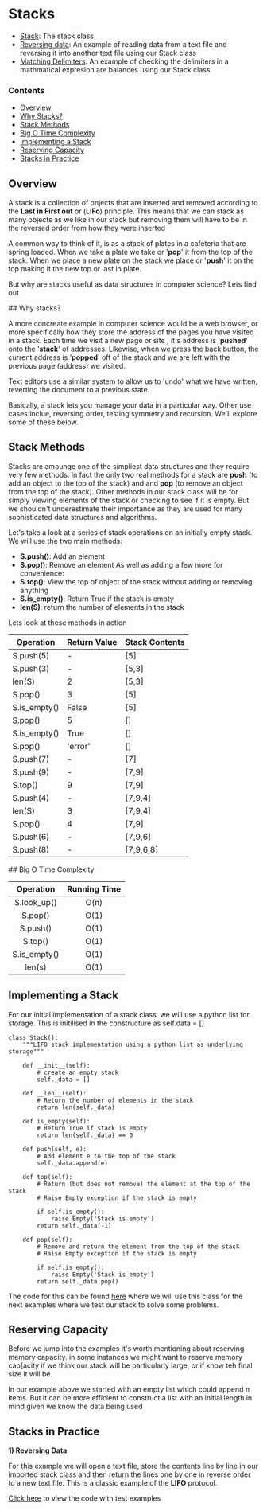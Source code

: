 # Stacks

  * [Stack](https://github.com/369geofreeman/machine-learning-algorithms-and-data-structures/blob/main/Data-Structures/Stacks/code-examples/Stack.py): The stack class
  * [Reversing data](): An example of reading data from a text file and reversing it into another text file using our Stack class
  * [Matching Delimiters](): An example of checking the delimiters in a mathmatical expresion are balances using our Stack class


### Contents

* [Overview](#Overview)
* [Why Stacks?](#why-stacks)
* [Stack Methods](#stack-methods)
* [Big O Time Complexity](#big-o-time-complexity)
* [Implementing a Stack](#implementing-a-stack)
* [Reserving Capacity](#reserving-capacity)
* [Stacks in Practice](#stacks-in-practice)


## Overview

A stack is a collection of onjects that are inserted and removed according to the **Last in First out** or (**LiFo**) principle.
This means that we can stack as many objects as we like in our stack but removing them will have to be in the reversed order from how they were inserted

A common way to think of it, is as a stack of plates in a cafeteria that are spring loaded. When we take a plate we take or '**pop**' it from the top of the stack. When we place a new plate on the stack we place or '**push**' it on the top making it the new top or last in plate.

But why are stacks useful as data structures in computer science? Lets find out



## Why stacks?

A more concreate example in computer science would be a web browser, or more specifically how they store the address of the pages you have visited in a stack. Each time we visit a new page or site , it's address is '**pushed**' onto the '**stack**' of addresses.
Likewise, when we press the back button, the current address is '**popped**' off of the stack and we are left with the previous page (address) we visited.

Text editors use a similar system to allow us to 'undo' what we have written, reverting the document to a previous state.

Basically, a stack lets you manage your data in a particular way. Other use cases inclue, reversing order, testing symmetry and recursion. We'll explore some of these below.


## Stack Methods

Stacks are amounge one of the simpliest data structures and they require very few methods. In fact the only two real methods for a stack are **push** (to add an object to the top of the stack) and and **pop** (to remove an object from the top of the stack). Other methods in our stack class will be for simply viewing elements of the stack or checking to see if it is empty.
But we shouldn't underestimate their importance as they are used for many sophisticated data structures and algorithms. 
 
Let's take a look at a series of stack operations on an initially empty stack. We will use the two main methods:
  * **S.push()**: Add an element
  * **S.pop()**: Remove an element
As well as adding a few more for convenience:
  * **S.top()**: View the top of object of the stack without adding or removing anything
  * **S.is_empty()**: Return True if the stack is empty
  * **len(S)**: return the number of elements in the stack


Lets look at these methods in action


| Operation    | Return Value | Stack Contents |
|--------------|--------------|----------------|
|   S.push(5)  |       -      |       [5]      |
|   S.push(3)  |       -      |      [5,3]     |
|    len(S)    |       2      |      [5,3]     |
|    S.pop()   |       3      |       [5]      |
| S.is_empty() |     False    |       [5]      |
|    S.pop()   |       5      |       []       |
| S.is_empty() |     True     |       []       |
|    S.pop()   |    'error'   |       []       |
|   S.push(7)  |       -      |       [7]      |
|   S.push(9)  |       -      |      [7,9]     |
|    S.top()   |       9      |      [7,9]     |
|   S.push(4)  |       -      |     [7,9,4]    |
|    len(S)    |       3      |     [7,9,4]    |
|    S.pop()   |       4      |      [7,9]     |
|   S.push(6)  |       -      |     [7,9,6]    |
|   S.push(8)  |       -      |    [7,9,6,8]   | 




## Big O Time Complexity


|   Operation  | Running Time |
|:------------:|:------------:|
|  S.look_up() |     O(n)     |
|    S.pop()   |     O(1)     |
|   S.push()   |     O(1)     |
|    S.top()   |     O(1)     |
| S.is_empty() |     O(1)     |
|    len(s)    |     O(1)     |



## Implementing a Stack


For our initial implementation of a stack class, we will use a python list for storage.
This is initilised in the constructure as self.data = []

```
class Stack():
    """LIFO stack implementation using a python list as underlying storage"""

    def __init__(self):
        # create an empty stack
        self._data = []

    def __len__(self):
        # Return the number of elements in the stack
        return len(self._data)

    def is_empty(self):
        # Return True if stack is empty
        return len(self._data) == 0

    def push(self, e):
        # Add element e to the top of the stack
        self._data.append(e)

    def top(self):
        # Return (but does not remove) the element at the top of the stack
        # Raise Empty exception if the stack is empty

        if self.is_empty():
            raise Empty('Stack is empty')
        return self._data[-1]

    def pop(self):
        # Remove and return the element from the top of the stack
        # Raise Empty exception if the stack is empty

        if self.is_empty():
            raise Empty('Stack is empty')
        return self._data.pop()

```

The code for this can be found [here](https://github.com/369geofreeman/machine-learning-algorithms-and-data-structures/blob/main/Data-Structures/Stacks/code-examples/Stack.py) where we will use this class for the next examples where we test our stack to solve some problems.


## Reserving Capacity


Before we jump into the examples it's worth mentioning about reserving memory capacity. 
in some instances we might want to reserve memory cap[acity if we think our stack will be particularly large, or if know teh final size it will be.

In our example above we started with an empty list which could append n items. But it can be more efficient to construct a list with an initial length in mind given we know the data being used



## Stacks in Practice


**1) Reversing Data**

For this example we will open a text file, store the contents line by line in our imported stack class and then return the lines one by one in reverse order to a new text file.
This is a classic example of the **LIFO** protocol.

[Click here](https://github.com/369geofreeman/machine-learning-algorithms-and-data-structures/blob/main/Data-Structures/Stacks/code-examples/reversing-data.py) to view the code with test examples

















